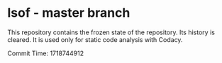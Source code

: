 # lsof - master branch

This repository contains the frozen state of the repository.
Its history is cleared. It is used only for static code
analysis with Codacy.

Commit Time: 1718744912